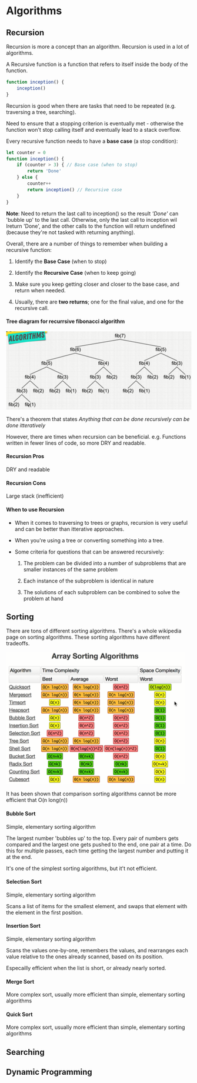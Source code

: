 # Algorithms

## Recursion

Recursion is more a concept than an algorithm. Recursion is used in a lot of algorithms.

A Recursive function is a function that refers to itself inside the body of the function.

```javascript
function inception() {
    inception()
}
```

Recursion is good when there are tasks that need to be repeated (e.g. traversing a tree, searching).

Need to ensure that a stopping criterion is eventually met - otherwise the function won't stop calling itself and eventually lead to a stack overflow. 

Every recursive function needs to have a <strong>base case</strong> (a stop condition):

```javascript
let counter = 0
function inception() {
    if (counter > 3) { // Base case (when to stop)
        return 'Done'
    } else {
        counter++
        return inception() // Recursive case
    }
}
```
<strong>Note</strong>: Need to return the last call to inception() so the result <em>'Done'</em> can 'bubble up' to the last call. Otherwise, only the last call to inception wil lreturn 'Done', and the other calls to the function will return undefined (because they're not tasked with returning anything).

Overall, there are a number of things to remember when building a recursive function:

1. Identify the <strong>Base Case</strong> (when to stop)

2. Identify the <strong>Recursive Case</strong> (when to keep going)

3. Make sure you keep getting closer and closer to the base case, and return when needed. 

4. Usually, there are <strong>two returns</strong>; one for the final value, and one for the recursive call.

#### Tree diagram for recurrsive fibonacci algorithm
![Recurrsion](../assets/recurrsion.PNG)

There's a theorem that states <em>Anything that can be done recursively can be done itteratively</em>

However, there are times when recursion can be beneficial. e.g. Functions written in fewer lines of code, so more DRY and readable.

#### Recursion Pros
DRY and readable

#### Recursion Cons
Large stack (inefficient)

#### When to use Recursion

- When it comes to traversing to trees or graphs, recursion is very useful and can be better than itterative approaches.

- When you're using a tree or converting something into a tree.

- Some criteria for questions that can be answered recursively:
    1. The problem can be divided into a number of subproblems that are smaller instances of the same problem

    2. Each instance of the subproblem is identical in nature

    3. The solutions of each subproblem can be combined to solve the problem at hand

## Sorting

There are tons of different sorting algorithms. There's a whole wikipedia page on sorting algorithms. These sorting algorithms have different tradeoffs.

![Sorting Algorithms](../assets/sorting_algorithms.PNG)

It has been shown that comparison sorting algorithms cannot be more efficient that O(n long(n))

#### Bubble Sort
Simple, elementary sorting algorithm

The largest number 'bubbles up' to the top. Every pair of numbers gets compared and the largest one gets pushed to the end, one pair at a time. Do this for multiple passes, each time getting the largest number and putting it at the end.

It's one of the simplest sorting algorithms, but it't not efficient.

#### Selection Sort
Simple, elementary sorting algorithm

Scans a list of items for the smallest element, and swaps that element with the element in the first position.

#### Insertion Sort
Simple, elementary sorting algorithm

Scans the values one-by-one, remembers the values, and rearranges each value relative to the ones already scanned, based on its position.

Especailly efficient when the list is short, or already nearly sorted.

#### Merge Sort 
More complex sort, usually more efficient than simple, elementary sorting algorithms

#### Quick Sort
More complex sort, usually more efficient than simple, elementary sorting algorithms



## Searching



## Dynamic Programming



